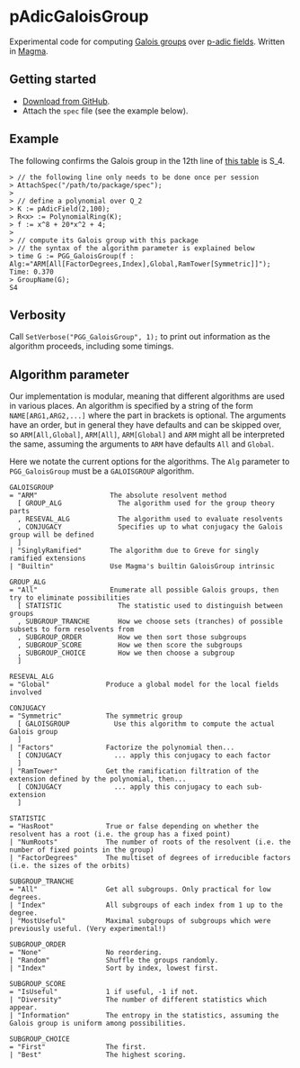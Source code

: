 # pAdicGaloisGroup

Experimental code for computing [Galois groups](https://en.wikipedia.org/wiki/Galois_group) over [p-adic fields](https://en.wikipedia.org/wiki/P-adic_number). Written in [Magma](http://magma.maths.usyd.edu.au/magma).

## Getting started
* [Download from GitHub](https://github.com/cjdoris/pAdicGaloisGroup).
* Attach the `spec` file (see the example below).

## Example

The following confirms the Galois group in the 12th line of [this table](http://hobbes.la.asu.edu/LocalFields/basic-table.cgi?prime=2&degree=8) is S_4.

```
> // the following line only needs to be done once per session
> AttachSpec("/path/to/package/spec");
>
> // define a polynomial over Q_2
> K := pAdicField(2,100);
> R<x> := PolynomialRing(K);
> f := x^8 + 20*x^2 + 4;
>
> // compute its Galois group with this package
> // the syntax of the algorithm parameter is explained below
> time G := PGG_GaloisGroup(f : Alg:="ARM[All[FactorDegrees,Index],Global,RamTower[Symmetric]]");
Time: 0.370
> GroupName(G);
S4
```

## Verbosity

Call `SetVerbose("PGG_GaloisGroup", 1);` to print out information as the algorithm proceeds, including some timings.

## Algorithm parameter

Our implementation is modular, meaning that different algorithms are used in various places. An algorithm is specified by a string of the form `NAME[ARG1,ARG2,...]` where the part in brackets is optional. The arguments have an order, but in general they have defaults and can be skipped over, so `ARM[All,Global]`, `ARM[All]`, `ARM[Global]` and `ARM` might all be interpreted the same, assuming the arguments to `ARM` have defaults `All` and `Global`.

Here we notate the current options for the algorithms. The `Alg` parameter to `PGG_GaloisGroup` must be a `GALOISGROUP` algorithm.

```
GALOISGROUP
= "ARM"                  The absolute resolvent method
  [ GROUP_ALG              The algorithm used for the group theory parts
  , RESEVAL_ALG            The algorithm used to evaluate resolvents
  , CONJUGACY              Specifies up to what conjugacy the Galois group will be defined
  ]
| "SinglyRamified"       The algorithm due to Greve for singly ramified extensions
| "Builtin"              Use Magma's builtin GaloisGroup intrinsic

GROUP_ALG
= "All"                  Enumerate all possible Galois groups, then try to eliminate possibilities
  [ STATISTIC              The statistic used to distinguish between groups
  , SUBGROUP_TRANCHE       How we choose sets (tranches) of possible subsets to form resolvents from
  , SUBGROUP_ORDER         How we then sort those subgroups
  , SUBGROUP_SCORE         How we then score the subgroups
  , SUBGROUP_CHOICE        How we then choose a subgroup
  ]

RESEVAL_ALG
= "Global"              Produce a global model for the local fields involved

CONJUGACY
= "Symmetric"           The symmetric group
  [ GALOISGROUP           Use this algorithm to compute the actual Galois group
  ]
| "Factors"             Factorize the polynomial then...
  [ CONJUGACY             ... apply this conjugacy to each factor
  ]
| "RamTower"            Get the ramification filtration of the extension defined by the polynomial, then...
  [ CONJUGACY             ... apply this conjugacy to each sub-extension
  ]

STATISTIC
= "HasRoot"             True or false depending on whether the resolvent has a root (i.e. the group has a fixed point)
| "NumRoots"            The number of roots of the resolvent (i.e. the number of fixed points in the group)
| "FactorDegrees"       The multiset of degrees of irreducible factors (i.e. the sizes of the orbits)

SUBGROUP_TRANCHE
= "All"                 Get all subgroups. Only practical for low degrees.
| "Index"               All subgroups of each index from 1 up to the degree.
| "MostUseful"          Maximal subgroups of subgroups which were previously useful. (Very experimental!)

SUBGROUP_ORDER
= "None"                No reordering.
| "Random"              Shuffle the groups randomly.
| "Index"               Sort by index, lowest first.

SUBGROUP_SCORE
= "IsUseful"            1 if useful, -1 if not.
| "Diversity"           The number of different statistics which appear.
| "Information"         The entropy in the statistics, assuming the Galois group is uniform among possibilities.

SUBGROUP_CHOICE
= "First"               The first.
| "Best"                The highest scoring.
```
